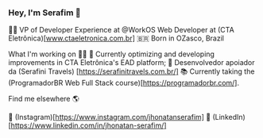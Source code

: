 ### Hey, I'm Serafim 👋

:technologist: VP of Developer Experience at @WorkOS
Web Developer at (CTA Eletrônica)[www.ctaeletronica.com.br]
🇧🇷 Born in OZasco, Brazil

What I'm working on 👨‍💻
:office: Currently optimizing and developing improvements in CTA Eletrônica's EAD platform;
:office: Desenvolvedor apoiador da (Serafini Travels) [https://serafinitravels.com.br/]
📚 Currently taking the (ProgramadorBR Web Full Stack course)[https://programadorbr.com/].

Find me elsewhere 🌎
<!--🚀 (Site)[] -->
📸 (Instagram)[https://www.instagram.com/jhonatanserafim]
💼 (LinkedIn) [https://www.linkedin.com/in/jhonatan-serafim/]





<!--
**JhonatanSerafim/JhonatanSerafim** is a ✨ _special_ ✨ repository because its `README.md` (this file) appears on your GitHub profile.

Here are some ideas to get you started:

- 🔭 I’m currently working on ...
- 🌱 I’m currently learning ...
- 👯 I’m looking to collaborate on ...
- 🤔 I’m looking for help with ...
- 💬 Ask me about ...
- 📫 How to reach me: ...
- 😄 Pronouns: ...
- ⚡ Fun fact: ...
-->
